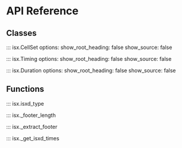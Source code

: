 # API Reference 

## Classes



::: isx.CellSet
    options:
      show_root_heading: false
      show_source: false

::: isx.Timing
    options:
      show_root_heading: false
      show_source: false

::: isx.Duration
    options:
      show_root_heading: false
      show_source: false

## Functions

::: isx.isxd_type




::: isx._footer_length


::: isx._extract_footer


::: isx._get_isxd_times